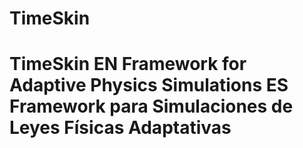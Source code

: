 # TimeSkin
# TimeSkin EN Framework for Adaptive Physics Simulations  ES Framework para Simulaciones de Leyes Físicas Adaptativas
